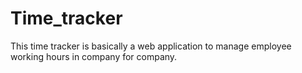 # Time_tracker
This time tracker is basically a web application to manage employee working hours in company for company.
